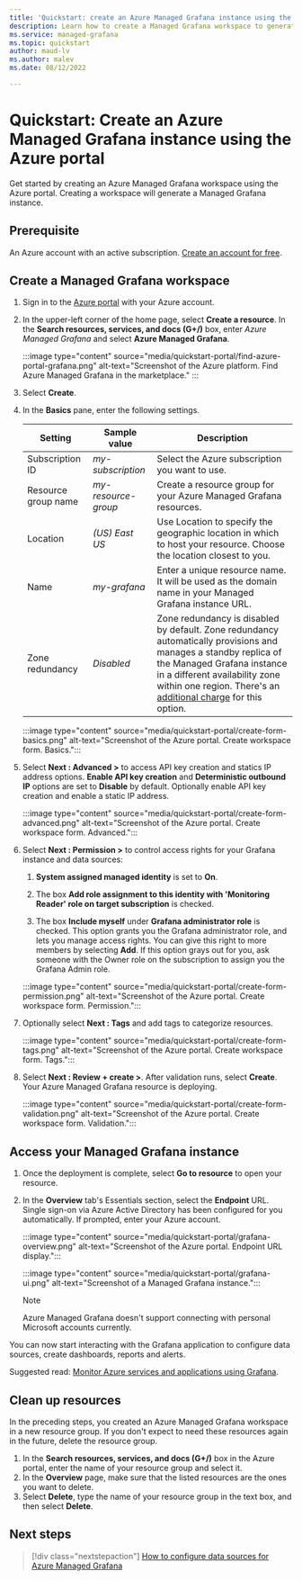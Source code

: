 ```yaml
---
title: 'Quickstart: create an Azure Managed Grafana instance using the Azure portal'
description: Learn how to create a Managed Grafana workspace to generate a new Managed Grafana instance in the Azure portal 
ms.service: managed-grafana
ms.topic: quickstart
author: maud-lv
ms.author: malev
ms.date: 08/12/2022

--- 
```


# Quickstart: Create an Azure Managed Grafana instance using the Azure portal

Get started by creating an Azure Managed Grafana workspace using the Azure portal. Creating a workspace will generate a Managed Grafana instance.

## Prerequisite

An Azure account with an active subscription. [Create an account for free](https://azure.microsoft.com/free).

## Create a Managed Grafana workspace

1. Sign in to the [Azure portal](https://portal.azure.com) with your Azure account.  

1. In the upper-left corner of the home page, select **Create a resource**. In the **Search resources, services, and docs (G+/)** box, enter *Azure Managed Grafana* and select **Azure Managed Grafana**.

    :::image type="content" source="media/quickstart-portal/find-azure-portal-grafana.png" alt-text="Screenshot of the Azure platform. Find Azure Managed Grafana in the marketplace." :::

1. Select **Create**.

1. In the **Basics** pane, enter the following settings.

    | Setting             | Sample value        | Description                                                                                                         |
    |---------------------|---------------------|---------------------------------------------------------------------------------------------------------------------|
    | Subscription ID     | *my-subscription*   | Select the Azure subscription you want to use.                                                                      |
    | Resource group name | *my-resource-group* | Create a resource group for your Azure Managed Grafana resources.                                         |
    | Location            | *(US) East US*      | Use Location to specify the geographic location in which to host your resource. Choose the location closest to you. |
    | Name                | *my-grafana*        | Enter a unique resource name. It will be used as the domain name in your Managed Grafana instance URL.              |
    | Zone redundancy     | *Disabled*          | Zone redundancy is disabled by default. Zone redundancy automatically provisions and manages a standby replica of the Managed Grafana instance in a different availability zone within one region. There's an [additional charge](https://azure.microsoft.com/pricing/details/managed-grafana/#pricing) for this option. |

    :::image type="content" source="media/quickstart-portal/create-form-basics.png" alt-text="Screenshot of the Azure portal. Create workspace form. Basics.":::

1. Select **Next : Advanced >** to access API key creation and statics IP address options. **Enable API key creation** and **Deterministic outbound IP** options are set to **Disable** by default. Optionally enable API key creation and enable a static IP address.

    :::image type="content" source="media/quickstart-portal/create-form-advanced.png" alt-text="Screenshot of the Azure portal. Create workspace form. Advanced.":::

1. Select **Next : Permission >** to control access rights for your Grafana instance and data sources:
   1. **System assigned managed identity** is set to **On**.

   1. The box **Add role assignment to this identity with 'Monitoring Reader' role on target subscription** is checked.

   1. The box **Include myself** under **Grafana administrator role** is checked. This option grants you the Grafana administrator role, and lets you manage access rights. You can give this right to more members by selecting **Add**. If this option grays out for you, ask someone with the Owner role on the subscription to assign you the Grafana Admin role.

    :::image type="content" source="media/quickstart-portal/create-form-permission.png" alt-text="Screenshot of the Azure portal. Create workspace form. Permission.":::

1. Optionally select **Next : Tags** and add tags to categorize resources.

    :::image type="content" source="media/quickstart-portal/create-form-tags.png" alt-text="Screenshot of the Azure portal. Create workspace form. Tags.":::

1. Select **Next : Review + create >**. After validation runs, select **Create**. Your Azure Managed Grafana resource is deploying.

    :::image type="content" source="media/quickstart-portal/create-form-validation.png" alt-text="Screenshot of the Azure portal. Create workspace form. Validation.":::

## Access your Managed Grafana instance

1. Once the deployment is complete, select **Go to resource** to open your resource.

1. In the **Overview** tab's Essentials section, select the **Endpoint** URL. Single sign-on via Azure Active Directory has been configured for you automatically. If prompted, enter your Azure account.

    :::image type="content" source="media/quickstart-portal/grafana-overview.png" alt-text="Screenshot of the Azure portal. Endpoint URL display.":::

    :::image type="content" source="media/quickstart-portal/grafana-ui.png" alt-text="Screenshot of a Managed Grafana instance.":::

    > [!NOTE]
    > Azure Managed Grafana doesn't support connecting with personal Microsoft accounts currently.

You can now start interacting with the Grafana application to configure data sources, create dashboards, reports and alerts.

Suggested read: [Monitor Azure services and applications using Grafana](/azure/azure-monitor/visualize/grafana-plugin).

## Clean up resources

In the preceding steps, you created an Azure Managed Grafana workspace in a new resource group. If you don't expect to need these resources again in the future, delete the resource group.

1. In the **Search resources, services, and docs (G+/)** box in the Azure portal, enter the name of your resource group and select it.
1. In the **Overview** page, make sure that the listed resources are the ones you want to delete.
1. Select **Delete**, type the name of your resource group in the text box, and then select **Delete**.

## Next steps

> [!div class="nextstepaction"]
> [How to configure data sources for Azure Managed Grafana](./how-to-data-source-plugins-managed-identity.md)
